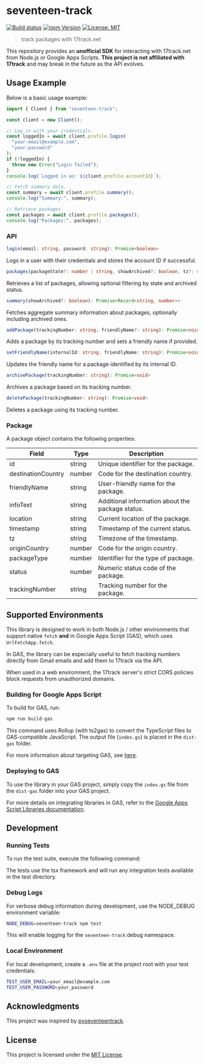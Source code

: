 # seventeen-track

[![Build status](https://github.com/mderazon/seventeen-track-js/actions/workflows/node.js.yml/badge.svg)](https://github.com/mderazon/seventeen-track-js/actions) [![npm Version](https://badge.fury.io/js/seventeen-track.svg)](https://badge.fury.io/js/seventeen-track) [![License: MIT](https://img.shields.io/badge/License-MIT-yellow.svg)](https://opensource.org/licenses/MIT)

> track packages with 17track.net

This repository provides an **unofficial SDK** for interacting with 17track.net from Node.js or Google Apps Scripts. **This project is not affiliated with 17track** and may break in the future as the API evolves.

## Usage Example

Below is a basic usage example:

```ts
import { Client } from "seventeen-track";

const client = new Client();

// Log in with your credentials.
const loggedIn = await client.profile.login(
  "your-email@example.com",
  "your-password"
);
if (!loggedIn) {
  throw new Error("Login failed");
}
console.log(`Logged in as: ${client.profile.accountId}`);

// Fetch summary data.
const summary = await client.profile.summary();
console.log("Summary:", summary);

// Retrieve packages.
const packages = await client.profile.packages();
console.log("Packages:", packages);
```

### API

```ts
login(email: string, password: string): Promise<boolean>
```

Logs in a user with their credentials and stores the account ID if successful.

```ts
packages(packageState?: number | string, showArchived?: boolean, tz?: string): Promise<Package[]>
```

Retrieves a list of packages, allowing optional filtering by state and archived status.

```ts
summary(showArchived?: boolean): Promise<Record<string, number>>
```

Fetches aggregate summary information about packages, optionally including archived ones.

```ts
addPackage(trackingNumber: string, friendlyName?: string): Promise<void>
```

Adds a package by its tracking number and sets a friendly name if provided.

```ts
setFriendlyName(internalId: string, friendlyName: string): Promise<void>
```

Updates the friendly name for a package identified by its internal ID.

```ts
archivePackage(trackingNumber: string): Promise<void>
```

Archives a package based on its tracking number.

```ts
deletePackage(trackingNumber: string): Promise<void>
```

Deletes a package using its tracking number.

### Package

A package object contains the following properties:

| Field              | Type   | Description                                      |
| ------------------ | ------ | ------------------------------------------------ |
| id                 | string | Unique identifier for the package.               |
| destinationCountry | number | Code for the destination country.                |
| friendlyName       | string | User-friendly name for the package.              |
| infoText           | string | Additional information about the package status. |
| location           | string | Current location of the package.                 |
| timestamp          | string | Timestamp of the current status.                 |
| tz                 | string | Timezone of the timestamp.                       |
| originCountry      | number | Code for the origin country.                     |
| packageType        | number | Identifier for the type of package.              |
| status             | number | Numeric status code of the package.              |
| trackingNumber     | string | Tracking number for the package.                 |

## Supported Environments

This library is designed to work in both Node.js / other environments that support native `fetch` **and** in Google Apps Script (GAS), which uses `UrlFetchApp.fetch`.

In GAS, the library can be especially useful to fetch tracking numbers directly from Gmail emails and add them to 17track via the API.

When used in a web environment, the 17track server's strict CORS policies block requests from unauthorized domains.

### Building for Google Apps Script

To build for GAS, run:

```sh
npm run build-gas
```

This command uses Rollup (with ts2gas) to convert the TypeScript files to GAS-compatible JavaScript. The output file (`index.gs`) is placed in the `dist-gas` folder.

For more information about targeting GAS, see [here](https://github.com/google/clasp/blob/master/docs/typescript.md).

### Deploying to GAS

To use the library in your GAS project, simply copy the `index.gs` file from the `dist-gas` folder into your GAS project.

For more details on integrating libraries in GAS, refer to the [Google Apps Script Libraries documentation](https://developers.google.com/apps-script/guides/libraries).

## Development

### Running Tests

To run the test suite, execute the following command:

The tests use the tsx framework and will run any integration tests available in the test directory.

### Debug Logs

For verbose debug information during development, use the NODE_DEBUG environment variable:

```sh
NODE_DEBUG=seventeen-track npm test
```

This will enable logging for the `seventeen-track` debug namespace.

### Local Environment

For local development, create a `.env` file at the project root with your test credentials:

```sh
TEST_USER_EMAIL=your_email@example.com
TEST_USER_PASSWORD=your_password
```

## Acknowledgments

This project was inspired by [pyseventeentrack](https://github.com/shaiu/pyseventeentrack).

## License

This project is licensed under the [MIT License](./LICENSE).
